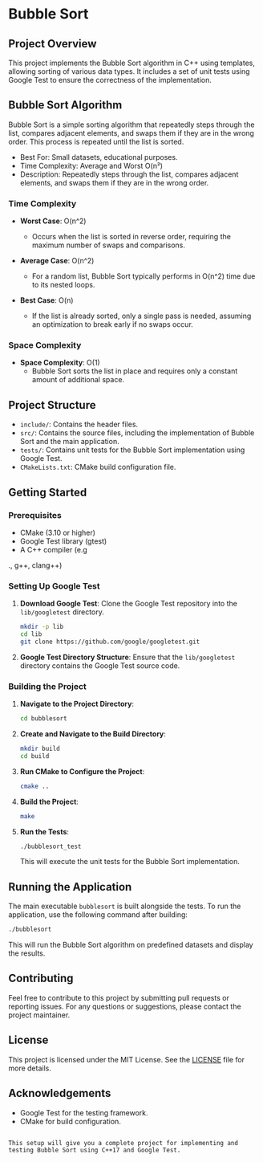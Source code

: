 # Bubble Sort

## Project Overview

This project implements the Bubble Sort algorithm in C++ using templates, allowing sorting of various data types. It includes a set of unit tests using Google Test to ensure the correctness of the implementation.

## Bubble Sort Algorithm

Bubble Sort is a simple sorting algorithm that repeatedly steps through the list, compares adjacent elements, and swaps them if they are in the wrong order. This process is repeated until the list is sorted.

- Best For: Small datasets, educational purposes.
- Time Complexity: Average and Worst O(n²)
- Description: Repeatedly steps through the list, compares adjacent elements, and swaps them if they are in the wrong order.

### Time Complexity

- **Worst Case**: O(n^2)
  - Occurs when the list is sorted in reverse order, requiring the maximum number of swaps and comparisons.

- **Average Case**: O(n^2)
  - For a random list, Bubble Sort typically performs in O(n^2) time due to its nested loops.

- **Best Case**: O(n)
  - If the list is already sorted, only a single pass is needed, assuming an optimization to break early if no swaps occur.

### Space Complexity

- **Space Complexity**: O(1)
  - Bubble Sort sorts the list in place and requires only a constant amount of additional space.

## Project Structure

- `include/`: Contains the header files.
- `src/`: Contains the source files, including the implementation of Bubble Sort and the main application.
- `tests/`: Contains unit tests for the Bubble Sort implementation using Google Test.
- `CMakeLists.txt`: CMake build configuration file.

## Getting Started

### Prerequisites

- CMake (3.10 or higher)
- Google Test library (gtest)
- A C++ compiler (e.g

., g++, clang++)

### Setting Up Google Test

1. **Download Google Test**: Clone the Google Test repository into the `lib/googletest` directory.
   
   ```sh
   mkdir -p lib
   cd lib
   git clone https://github.com/google/googletest.git
   ```

2. **Google Test Directory Structure**: Ensure that the `lib/googletest` directory contains the Google Test source code.

### Building the Project

1. **Navigate to the Project Directory**:

   ```sh
   cd bubblesort
   ```

2. **Create and Navigate to the Build Directory**:

   ```sh
   mkdir build
   cd build
   ```

3. **Run CMake to Configure the Project**:

   ```sh
   cmake ..
   ```

4. **Build the Project**:

   ```sh
   make
   ```

5. **Run the Tests**:

   ```sh
   ./bubblesort_test
   ```

   This will execute the unit tests for the Bubble Sort implementation.

## Running the Application

The main executable `bubblesort` is built alongside the tests. To run the application, use the following command after building:

```sh
./bubblesort
```

This will run the Bubble Sort algorithm on predefined datasets and display the results.

## Contributing

Feel free to contribute to this project by submitting pull requests or reporting issues. For any questions or suggestions, please contact the project maintainer.

## License

This project is licensed under the MIT License. See the [LICENSE](LICENSE) file for more details.

## Acknowledgements

- Google Test for the testing framework.
- CMake for build configuration.
```

This setup will give you a complete project for implementing and testing Bubble Sort using C++17 and Google Test.